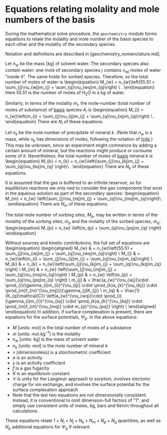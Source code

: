 # Equations relating molality and mole numbers of the basis

During the mathematical solve procedure, the `geochemistry` module forms equations to relate the molality and mole number of the basis species to each other and the molality of the secondary species.

Notation and definitions are described in [geochemistry_nomenclature.md].

Let $n_{w}$ be the mass \[kg\] of solvent water.  The secondary species also contain water: one mole of secondary species $j$ contains $\nu_{wj}$ moles of water "inside it".  The same holds for sorbed species.  Therefore, so the total number of moles of water is
\begin{equation}
M_{w} = n_{w}\left(55.51 + \sum_{j}\nu_{wj}m_{j} + \sum_{q}\nu_{wq}m_{q}\right) \ .
\end{equation}
Here $55.51$ is the number of moles of H$_{2}$O in a kg of water.

Similarly, in terms of the molality $m_{i}$, the mole-number (total number of moles of substance) of [basis](basis.md) species $A_{i}$ is
\begin{equation}
M_{i} = n_{w}\left(m_{i} + \sum_{j}\nu_{ij}m_{j} + \sum_{q}\nu_{iq}m_{q}\right) \ .
\end{equation}
There are $N_{i}$ of these equations.

Let $n_{k}$ be the mole number of precipitate of mineral $k$.  (Note that $n_{w}$ is a mass, while $n_{k}$ has dimensions of moles, following the notation of [!cite](bethke_2007).)  This may be unknown, since an experiment might commence by adding a certain amount of mineral, but the reactions might produce or consume some of it.  Nevertheless, the total number of moles of [basis](basis.md) mineral $k$ is
\begin{equation}
M_{k} = n_{k} + n_{w}\left(\sum_{j}\nu_{kj}m_{j} + \sum_{q}\nu_{kq}m_{q} \right)\ .
\end{equation}
There are $N_{k}$ of these equations.

It is assumed that the gas is buffered to an infinite reservoir, so for equilibrium reactions we only ned to consider the gas components that exist in the aqueous solution as part of the secondary species:
\begin{equation}
M_{m} = n_{w} \left(\sum_{j}\nu_{mj}m_{j} + \sum_{q}\nu_{mq}m_{q}\right)\ .
\end{equation}
There are $N_{m}$ of these equations.

The total mole number of sorbing sites, $M_{p}$, may be written in terms of the molality of the sorbing sites, $m_{p}$ and the molality of the sorbed species, $m_{q}$:
\begin{equation}
M_{p} = n_{w} \left(m_{p} + \sum_{q}\nu_{pq}m_{q} \right)
\end{equation}

Without sources and kinetic contributions, the full set of equations are
\begin{equation}
\begin{aligned}
M_{w} & = n_{w}\left(55.51 + \sum_{j}\nu_{wj}m_{j} + \sum_{q}\nu_{wq}m_{q}\right) \\
M_{i} & = n_{w}\left(m_{i} + \sum_{j}\nu_{ij}m_{j} + \sum_{q}\nu_{iq}m_{q}\right) \\
M_{k} & = n_{k} + n_{w}\left(\sum_{j}\nu_{kj}m_{j} + \sum_{q}\nu_{kq}m_{q} \right) \\
M_{m} & = n_{w} \left(\sum_{j}\nu_{mj}m_{j} + \sum_{q}\nu_{mq}m_{q}\right) \\
M_{p} & = n_{w} \left(m_{p} + \sum_{q}\nu_{pq}m_{q} \right) \\
m_{j} & = \frac{a_{w}^{\nu_{wj}}\cdot \prod_{i}(\gamma_{i}m_{i})^{\nu_{ij}} \cdot \prod_{k}a_{k}^{\nu_{kj}} \cdot \prod_{m}f_{m}^{\nu_{mj}}}{\gamma_{j}K_{j}} \\
m_{q} & = \frac{1}{K_{q}\mathcal{C}} \left(a_{w}^{\nu_{wq}}\cdot \prod_{i}(\gamma_{i}m_{i})^{\nu_{iq}} \cdot \prod_{k}a_{k}^{\nu_{kq}} \cdot \prod_{m}f_{m}^{\nu_{mq}} \cdot m_{p}^{\nu_{pq}} \right) \\
\end{aligned}
\end{equation}
In addition, if surface complexation is present, there are equations for the surface potentials, $\Psi_{p}$.  In the above equations:

- $M$ \[units: mol\] is the total number of moles of a substance
- $m$ \[units: mol.kg$^{-1}$\] is the molality
- $n_{w}$ \[units: kg\] is the mass of solvent water
- $n_{k}$ \[units: mol\] is the mole number of mineral $k$
- $\nu$ \[dimensionless\] is a stoichiometric coefficient
- $a$ is an activity
- $\gamma$ is an activity coefficient
- $f$ is a gas fugacity
- $K$ is an equilibrium constant
- $\mathcal{C}$ is unity for the Langmuir approach to sorption, involves electonic charge for ion exchange, and involves the surface potential for the surface complexation approach
- Note that the last two equations are not dimensionally consistent.  Instead, it is conventional to omit dimension-full factors of "1", and simply use consistent units of moles, kg, bars and Kelvin throughout all calculations.

These equations relate $1 + N_{i} + N_{j} + N_{k} + N_{m} + N_{p} + N_{q}$ quantities, as well as $N_{p}$ additional equations for $\Psi_{p}$ if relevant.
